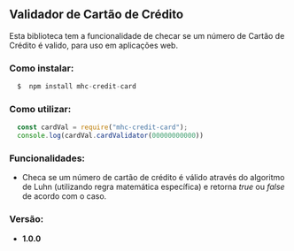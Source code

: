 ## Validador de Cartão de Crédito

Esta biblioteca tem a funcionalidade de checar se um número de Cartão de Crédito é valido, para uso em aplicações web. 

### Como instalar:

```js
  $  npm install mhc-credit-card
```

### Como utilizar:

```js
  const cardVal = require("mhc-credit-card");
  console.log(cardVal.cardValidator(00000000000)) 
 ```

### Funcionalidades: 
* Checa se um número de cartão de crédito é válido através do algoritmo de Luhn (utilizando regra matemática específica) e retorna *true* ou *false* de acordo com o caso.

### Versão:
* **1.0.0**
